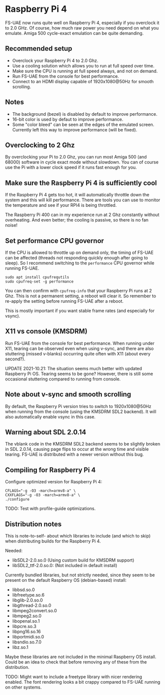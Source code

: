 # Raspberry Pi 4

FS-UAE now runs quite well on Raspberry Pi 4, especially if you overclock it
to 2.0 GHz. Of course, how much raw power you need depend on what you emulate.
Amiga 500 cycle-exact emulation can be quite demanding.

## Recommended setup

* Overclock your Raspberry Pi 4 to 2.0 Ghz.
* Use a cooling solution which allows you to run at full speed over time.
* Make sure the CPU is running at full speed always, and not on demand.
* Run FS-UAE from the console for best performance.
* Connect to an HDMI display capable of 1920x1080@50Hz for smooth scrolling.

## Notes

* The background (bezel) is disabled by default to improve performance.
* 16-bit color is used by defaut to improve performance.
* Some "color bleed" can be seen at the edges of the emulated screen.
  Currently left this way to improve performance (will be fixed).

## Overclocking to 2 Ghz

By overclocking your Pi to 2.0 Ghz, you can run most Amiga 500 (and 68000)
software in cycle exact mode without slowdown. You can of course use the Pi
with a lower clock speed if it runs fast enough for you.

## Make sure the Raspberry Pi 4 is sufficiently cool

If the Raspberry Pi 4 gets too hot, it will automatically throttle down the
system and this will kill performance. There are tools you can use to monitor
the temperature and see if your RPI4 is being throttled.

The Raspberry Pi 400 can in my experience run at 2 Ghz constantly without
overheating. And even better; the cooling is passive, so there is no fan noise!

## Set performance CPU governor

If the CPU is allowed to throttle up on demand only, the timing of FS-UAE can
be affected (threads not responding quickly enough after going to sleep). So I
recommend switching to the `performance` CPU governor while running FS-UAE.

    sudo apt install cpufrequtils
    sudo cpufreq-set -g performance

You can then confirm with `cpufreq-info` that your Raspberry Pi runs at 2 Ghz.
This is not a permanent setting, a reboot will clear it. So remember to
re-apply the setting before running FS-UAE after a reboot.

This is mostly important if you want stable frame rates (and especially for
vsync).

## X11 vs console (KMSDRM)

Run FS-UAE from the console for best performance. When running under X11, 
tearing can be observed even when using v-sync, and there are also stuttering
(missed v-blanks) occurring quite often with X11 (about every second?).

UPDATE 2021-10.21: The situation seems much better with updated
Raspberry Pi OS. Tearing seems to be gone? However, there is still some
occasional stuttering compared to running from console.

## Note about v-sync and smooth scrolling

By default, the Raspberry Pi version tries to switch to 1920x1080@50Hz when
running from the console (using the KMSDRM SDL2 backend). It will also
automatically enable vsync in this case.

## Warning about SDL 2.0.14

The vblank code in the KMSDRM SDL2 backend seems to be slightly broken in SDL
2.0.14, causing page flips to occur at the wrong time and visible tearing.
FS-UAE is distributed with a newer version without this bug.

## Compiling for Raspberry Pi 4

Configure optimized version for Raspberry Pi 4:

    CFLAGS="-g -O3 -march=armv8-a" \
    CXXFLAGS="-g -O3 -march=armv8-a" \
    ./configure

TODO: Test with profile-guide optimizations.

## Distribution notes

This is note-to-self- about which libraries to include (and which to skip) when
distributing builds for the Raspberry Pi 4.

Needed:

- libSDL2-2.0.so.0 (Using custom build for KMSDRM support)
- libSDL2_ttf-2.0.so.0: (Not included in default install)

Currently bundled libraries, but not strictly needed, since they seem to be
present on the default Raspberry OS (debian-based) install:

- libbsd.so.0
- libfreetype.so.6
- libglib-2.0.so.0
- libgthread-2.0.so.0
- libmpeg2convert.so.0
- libmpeg2.so.0
- libopenal.so.1
- libpcre.so.3
- libpng16.so.16
- libportmidi.so.0
- libsndio.so.7.0
- libz.so.1

Maybe these libraries are not included in the minimal Raspberry OS install.
Could be an idea to check that before removing any of these from the
distribution.

TODO: Might want to include a freetype library with nicer rendering enabled.
The font rendering looks a bit crappy compared to FS-UAE running on other
systems.
